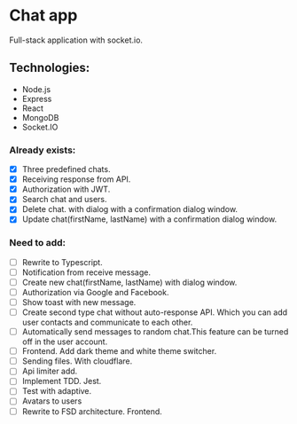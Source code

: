 # Chat app


Full-stack application with socket.io. 



## Technologies:


- Node.js
- Express
- React
- MongoDB
- Socket.IO

### Already exists:
- [x] Three predefined chats.
- [x] Receiving response from API.
- [x] Authorization with JWT.
- [x] Search chat and users.
- [x] Delete chat. with dialog with a confirmation dialog window.
- [x] Update chat(firstName, lastName) with a confirmation dialog window.

### Need to add:
- [ ] Rewrite to Typescript.
- [ ] Notification from receive message.
- [ ] Create new chat(firstName, lastName) with dialog window.
- [ ] Authorization via Google and Facebook.
- [ ] Show toast with new message.
- [ ] Create second type chat without auto-response API. Which you can add user contacts and communicate to each other.
- [ ] Automatically send messages to random chat.This feature can be turned off in the user account.
- [ ] Frontend. Add dark theme and white theme switcher.
- [ ] Sending files. With cloudflare.
- [ ] Api limiter add.
- [ ] Implement TDD. Jest.
- [ ] Test with adaptive.
- [ ] Avatars to users
- [ ] Rewrite to FSD architecture. Frontend.